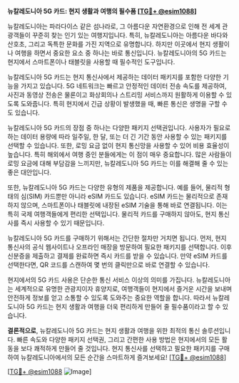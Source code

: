**뉴칼레도니아 5G 카드: 현지 생활과 여행의 필수품 [[TG💪+ @esim1088](https://t.me/s/esim1088)]**

뉴칼레도니아는 파라다이스 같은 섬나라로, 그 아름다운 자연환경으로 인해 전 세계 관광객들이 꾸준히 찾는 인기 있는 여행지입니다. 특히, 뉴칼레도니아는 아름다운 바다와 산호초, 그리고 독특한 문화를 가진 지역으로 유명합니다. 하지만 이곳에서 현지 생활이나 여행을 하면서 중요한 요소 중 하나는 바로 통신입니다. 뉴칼레도니아의 5G 카드는 현지에서 스마트폰이나 태블릿을 사용할 때 필수적인 도구입니다.

뉴칼레도니아 5G 카드는 현지 통신사에서 제공하는 데이터 패키지를 포함한 다양한 기능을 가지고 있습니다. 5G 네트워크는 빠르고 안정적인 데이터 전송 속도를 제공하여, 사진과 동영상 전송은 물론이고 화상회의나 스트리밍 서비스까지 원활하게 이용할 수 있도록 도와줍니다. 특히 현지에서 긴급 상황이 발생했을 때, 빠른 통신은 생명을 구할 수도 있습니다.

뉴칼레도니아 5G 카드의 장점 중 하나는 다양한 패키지 선택권입니다. 사용자가 필요로 하는 데이터 용량에 따라 일주일, 한 달, 또는 더 긴 기간 동안 사용할 수 있는 패키지를 선택할 수 있습니다. 또한, 로밍 요금 없이 현지 통신망을 사용할 수 있어 비용 효율성이 높습니다. 특히 해외에서 여행 중인 분들에게는 이 점이 매우 중요합니다. 많은 사람들이 로밍 요금에 대해 부담감을 느끼지만, 뉴칼레도니아 5G 카드는 이를 해결해 줄 수 있는 좋은 대안입니다.

또한, 뉴칼레도니아 5G 카드는 다양한 유형의 제품을 제공합니다. 예를 들어, 물리적 형태의 심(SIM) 카드뿐만 아니라 eSIM 카드도 있습니다. eSIM 카드는 물리적으로 존재하지 않으며, 스마트폰이나 태블릿에 내장된 eSIM 기술을 통해 바로 연결됩니다. 이는 특히 국제 여행객들에게 편리한 선택입니다. 물리적 카드를 구매하지 않아도, 현지 통신사를 즉시 사용할 수 있기 때문입니다.

뉴칼레도니아 5G 카드를 구매하기 위해서는 간단한 절차만 거치면 됩니다. 먼저, 현지 통신사의 공식 웹사이트나 오프라인 매장을 방문하여 필요한 패키지를 선택합니다. 이후 신분증을 제출하고 결제를 완료하면 즉시 카드를 받을 수 있습니다. 만약 eSIM 카드를 선택한다면, QR 코드를 스캔하여 몇 번의 클릭만으로 바로 연결할 수 있습니다.

현지에서의 5G 카드 사용은 단순한 통신 서비스 이상의 의미를 가집니다. 뉴칼레도니아는 세계적으로 유명한 관광지이자 휴양지로, 여행객들이 현지에서 즐거운 시간을 보내며 안전하게 정보를 얻고 소통할 수 있도록 도와주는 중요한 역할을 합니다. 따라서 뉴칼레도니아 5G 카드는 현지 생활과 여행을 더욱 편리하게 만들어 줄 필수품이라고 할 수 있습니다.

**결론적으로**, 뉴칼레도니아 5G 카드는 현지 생활과 여행을 위한 최적의 통신 솔루션입니다. 빠른 속도와 다양한 패키지 선택권, 그리고 간편한 사용 방법은 현지에서의 모든 활동을 보다 쾌적하게 만들어 줄 것입니다. 현지 통신사를 선택하고 필요한 패키지를 구매하여 뉴칼레도니아에서의 모든 순간을 스마트하게 즐겨보세요! [[TG💪+ @esim1088](https://t.me/s/esim1088)]

[[TG💪+ @esim1088](https://t.me/s/esim1088) ![Image](https://i.postimg.cc/Y0z9fWf4/image.png)]